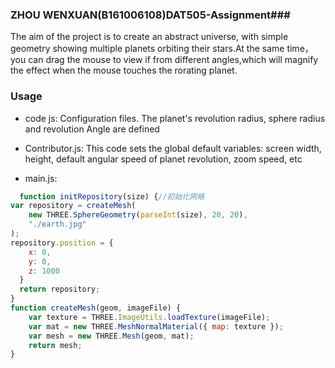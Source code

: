 ### ZHOU WENXUAN(B161006108)DAT505-Assignment###
The aim of the project is to create an abstract universe, with simple geometry showing multiple planets orbiting their stars.At the same time，you can drag the mouse to view if from different angles,which will magnify the effect when the mouse touches the rorating planet.

### Usage ###
* code js:
Configuration files. The planet's revolution radius, sphere radius and revolution Angle are defined

* Contributor.js:
This code sets the global default variables: screen width, height, default angular speed of planet revolution, zoom speed, etc

* main.js:

```javascript
  function initRepository(size) {//初始化网格
var repository = createMesh(
    new THREE.SphereGeometry(parseInt(size), 20, 20),
    "./earth.jpg"
);
repository.position = {
    x: 0,
    y: 0,
    z: 1000
  }
  return repository;
}
function createMesh(geom, imageFile) {
    var texture = THREE.ImageUtils.loadTexture(imageFile);
    var mat = new THREE.MeshNormalMaterial({ map: texture });
    var mesh = new THREE.Mesh(geom, mat);
    return mesh;
}
```

